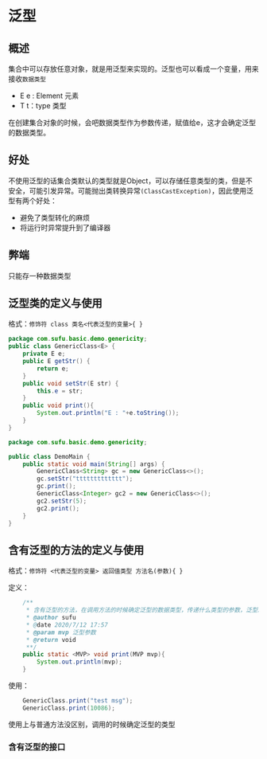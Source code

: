 # 泛型

## 概述

集合中可以存放任意对象，就是用泛型来实现的。泛型也可以看成一个变量，用来接收`数据类型`

- E e : Element 元素
- T t：type 类型

在创建集合对象的时候，会吧数据类型作为参数传递，赋值给e，这才会确定泛型的数据类型。

## 好处

不使用泛型的话集合类默认的类型就是Object，可以存储任意类型的类，但是不安全，可能引发异常。可能抛出类转换异常`(ClassCastException)`，因此使用泛型有两个好处：

- 避免了类型转化的麻烦
- 将运行时异常提升到了编译器

## 弊端

只能存一种数据类型

## 泛型类的定义与使用

格式：`修饰符 class 类名<代表泛型的变量>{ }`

```java
package com.sufu.basic.demo.genericity;
public class GenericClass<E> {
    private E e;
    public E getStr() {
        return e;
    }
    public void setStr(E str) {
        this.e = str;
    }
    public void print(){
        System.out.println("E : "+e.toString());
    }
}

```

```java
package com.sufu.basic.demo.genericity;

public class DemoMain {
    public static void main(String[] args) {
        GenericClass<String> gc = new GenericClass<>();
        gc.setStr("ttttttttttttt");
        gc.print();
        GenericClass<Integer> gc2 = new GenericClass<>();
        gc2.setStr(5);
        gc2.print();
    }
}
```

## 含有泛型的方法的定义与使用

格式：`修饰符 <代表泛型的变量> 返回值类型 方法名(参数){ }`

定义：

```java
	/**
     * 含有泛型的方法，在调用方法的时候确定泛型的数据类型，传递什么类型的参数，泛型就是什么类型
     * @author sufu
     * @date 2020/7/12 17:57
     * @param mvp 泛型参数
     * @return void
     **/
    public static <MVP> void print(MVP mvp){
        System.out.println(mvp);
    }
```

使用：

```java
	GenericClass.print("test msg");
    GenericClass.print(10086);
```

使用上与普通方法没区别，调用的时候确定泛型的类型

### 含有泛型的接口


